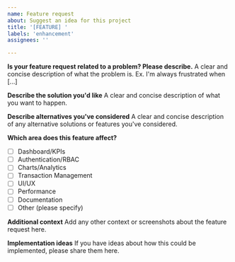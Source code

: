 ```yaml
---
name: Feature request
about: Suggest an idea for this project
title: '[FEATURE] '
labels: 'enhancement'
assignees: ''

---
```


**Is your feature request related to a problem? Please describe.**
A clear and concise description of what the problem is. Ex. I'm always frustrated when [...]

**Describe the solution you'd like**
A clear and concise description of what you want to happen.

**Describe alternatives you've considered**
A clear and concise description of any alternative solutions or features you've considered.

**Which area does this feature affect?**
- [ ] Dashboard/KPIs
- [ ] Authentication/RBAC
- [ ] Charts/Analytics
- [ ] Transaction Management
- [ ] UI/UX
- [ ] Performance
- [ ] Documentation
- [ ] Other (please specify)

**Additional context**
Add any other context or screenshots about the feature request here.

**Implementation ideas**
If you have ideas about how this could be implemented, please share them here.